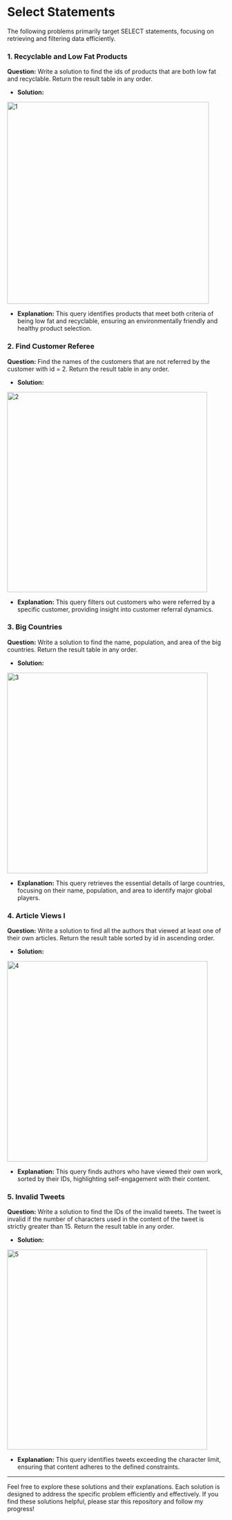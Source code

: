 # Select Statements

The following problems primarily target SELECT statements, focusing on retrieving and filtering data efficiently.

### 1. Recyclable and Low Fat Products
**Question:** Write a solution to find the ids of products that are both low fat and recyclable. Return the result table in any order.

- **Solution:**

<img width="467" alt="1" src="https://github.com/user-attachments/assets/c6e29fb1-8246-4472-9b6e-64b299bc0eeb">

- **Explanation:** This query identifies products that meet both criteria of being low fat and recyclable, ensuring an environmentally friendly and healthy product selection.

### 2. Find Customer Referee
**Question:** Find the names of the customers that are not referred by the customer with id = 2. Return the result table in any order.

- **Solution:**

<img width="463" alt="2" src="https://github.com/user-attachments/assets/36c55e46-15f8-4b10-bd39-80b2792fe083">

- **Explanation:** This query filters out customers who were referred by a specific customer, providing insight into customer referral dynamics.

### 3. Big Countries
**Question:** Write a solution to find the name, population, and area of the big countries. Return the result table in any order.

- **Solution:**

<img width="464" alt="3" src="https://github.com/user-attachments/assets/99ad4689-6aa0-4f3d-8509-a15f8dbee7f7">

- **Explanation:** This query retrieves the essential details of large countries, focusing on their name, population, and area to identify major global players.

### 4. Article Views I
**Question:** Write a solution to find all the authors that viewed at least one of their own articles. Return the result table sorted by id in ascending order.

- **Solution:**

<img width="464" alt="4" src="https://github.com/user-attachments/assets/a82de3ee-c423-47af-9634-520cccb44dbf">

- **Explanation:** This query finds authors who have viewed their own work, sorted by their IDs, highlighting self-engagement with their content.

### 5. Invalid Tweets
**Question:** Write a solution to find the IDs of the invalid tweets. The tweet is invalid if the number of characters used in the content of the tweet is strictly greater than 15. Return the result table in any order.

- **Solution:**

<img width="463" alt="5" src="https://github.com/user-attachments/assets/9124e93e-106a-40d1-b6c0-19823b4530ab">

- **Explanation:** This query identifies tweets exceeding the character limit, ensuring that content adheres to the defined constraints.

---

Feel free to explore these solutions and their explanations. Each solution is designed to address the specific problem efficiently and effectively. If you find these solutions helpful, please star this repository and follow my progress!
